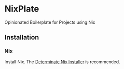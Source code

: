 # NixPlate

Opinionated Boilerplate for Projects using Nix

## Installation

### Nix

Install Nix.
The [Determinate Nix Installer](https://github.com/DeterminateSystems/nix-installer) is recommended.
